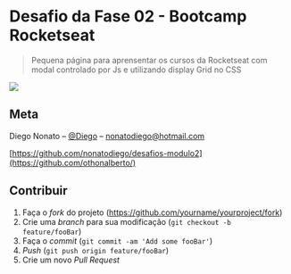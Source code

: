 # Desafio da Fase 02 - Bootcamp Rocketseat
> Pequena página para aprensentar os cursos da Rocketseat com modal controlado por Js e utilizando display Grid no CSS


![](website.gif)


## Meta

Diego Nonato – [@Diego](https://twitter.com/diegononatobr) – nonatodiego@hotmail.com

[https://github.com/nonatodiego/desafios-modulo2](https://github.com/othonalberto/)

## Contribuir

1. Faça o _fork_ do projeto (<https://github.com/yourname/yourproject/fork>)
2. Crie uma _branch_ para sua modificação (`git checkout -b feature/fooBar`)
3. Faça o _commit_ (`git commit -am 'Add some fooBar'`)
4. _Push_ (`git push origin feature/fooBar`)
5. Crie um novo _Pull Request_

